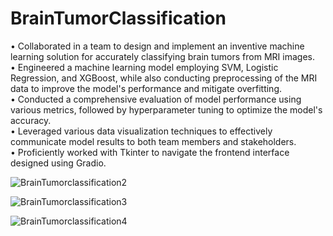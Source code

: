 # BrainTumorClassification

• Collaborated in a team to design and implement an inventive machine learning solution for accurately classifying brain tumors from MRI images.\
• Engineered a machine learning model employing SVM, Logistic Regression, and XGBoost, while also conducting preprocessing of the MRI data to improve the model's performance and mitigate overfitting.\
• Conducted a comprehensive evaluation of model performance using various metrics, followed by hyperparameter tuning to optimize the model's accuracy.\
• Leveraged various data visualization techniques to effectively communicate model results to both team members and stakeholders.\
• Proficiently worked with Tkinter to navigate the frontend interface designed using Gradio.


![BrainTumorclassification2](https://user-images.githubusercontent.com/93597958/232199925-7a703f19-4f30-4e3c-b527-ab552f5df322.jpg)

![BrainTumorclassification3](https://user-images.githubusercontent.com/93597958/232199955-e05a9bb1-4f01-45ed-80a3-30e6b43757fb.jpg)

![BrainTumorclassification4](https://user-images.githubusercontent.com/93597958/232199986-99c82c2d-54d0-441f-8a3e-b00a82623c58.jpg)
